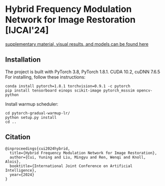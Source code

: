 # Hybrid Frequency Modulation Network for Image Restoration [IJCAI'24]

[supplementary material, visual results, and models can be found here](https://drive.google.com/drive/folders/1HsYsu5MVBba8Tu_4JXfXt_inEiX2AgEM?usp=sharing)

## Installation
The project is built with PyTorch 3.8, PyTorch 1.8.1. CUDA 10.2, cuDNN 7.6.5
For installing, follow these instructions:
~~~
conda install pytorch=1.8.1 torchvision=0.9.1 -c pytorch
pip install tensorboard einops scikit-image pytorch_msssim opencv-python
~~~
Install warmup scheduler:
~~~
cd pytorch-gradual-warmup-lr/
python setup.py install
cd ..
~~~



## Citation
~~~
@inproceedings{cui2024hybrid,
  title={Hybrid Frequency Modulation Network for Image Restoration},
  author={Cui, Yuning and Liu, Mingyu and Ren, Wenqi and Knoll, Alois},
  booktitle={International Joint Conference on Artificial Intelligence},
  year={2024}
}
~~~
